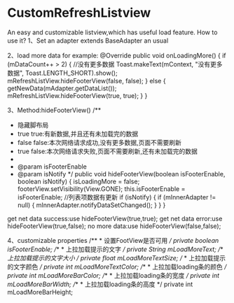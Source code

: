 # CustomRefreshListview
An easy and customizable listview,which has useful load feature.
How to use it?
1、Set an adapter extends BaseAdapter an usual

2、load more data
for example:
@Override
public void onLoadingMore() {
if (mDataCount++ > 2) {
//没有更多数据
Toast.makeText(mContext, "没有更多数据", Toast.LENGTH_SHORT).show();
mRefreshListView.hideFooterView(false, false);
} else {
getNewData(mAdapter.getDataList());
mRefreshListView.hideFooterView(true, true);
}
}

3、Method:hideFooterView()
/**
* 隐藏脚布局
* true true:有新数据,并且还有未加载完的数据
* false false:本次网络请求成功,没有更多数据,页面不需要刷新
* true false:本次网络请求失败,页面不需要刷新,还有未加载完的数据
*
* @param isFooterEnable
* @param isNotify
*/
public void hideFooterView(boolean isFooterEnable, boolean isNotify) {
isLoadingMore = false;
footerView.setVisibility(View.GONE);
this.isFooterEnable = isFooterEnable;
//列表项数据有更新
if (isNotify) {
if (mInnerAdapter != null) {
mInnerAdapter.notifyDataSetChanged();
}
}
}

get net data success:use hideFooterView(true,true);
get net data error:use hideFooterView(true,false);
no more data:use hideFooterView(false,false);

4、customizable properties
    /**
     * 设置FootView是否可用
     */
    private boolean isFooterEnable;
    /**
     * 上拉加载提示的文字
     */
    private String mLoadMoreText;
    /**
     *上拉加载提示的文字大小
     */
    private float mLoadMoreTextSize;
    /**
     * 上拉加载提示的文字颜色
     */
    private int mLoadMoreTextColor;
    /**
     * 上拉加载loading条的颜色
     */
    private int mLoadMoreBarColor;
    /**
     * 上拉加载loading条的宽度
     */
    private int mLoadMoreBarWidth;
    /**
     * 上拉加载loading条的高度
     */
    private int mLoadMoreBarHeight;
